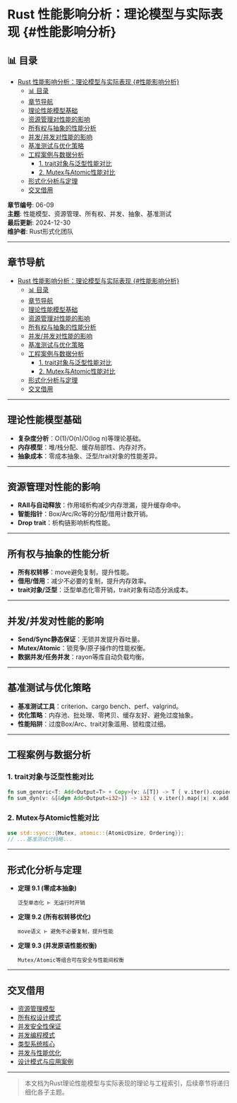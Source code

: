 ﻿# Rust 性能影响分析：理论模型与实际表现 {#性能影响分析}

## 📊 目录

- [Rust 性能影响分析：理论模型与实际表现 {#性能影响分析}](#rust-性能影响分析理论模型与实际表现-性能影响分析)
  - [📊 目录](#-目录)
  - [章节导航](#章节导航)
  - [理论性能模型基础](#理论性能模型基础)
  - [资源管理对性能的影响](#资源管理对性能的影响)
  - [所有权与抽象的性能分析](#所有权与抽象的性能分析)
  - [并发/并发对性能的影响](#并发并发对性能的影响)
  - [基准测试与优化策略](#基准测试与优化策略)
  - [工程案例与数据分析](#工程案例与数据分析)
    - [1. trait对象与泛型性能对比](#1-trait对象与泛型性能对比)
    - [2. Mutex与Atomic性能对比](#2-mutex与atomic性能对比)
  - [形式化分析与定理](#形式化分析与定理)
  - [交叉借用](#交叉借用)

**章节编号**: 06-09  
**主题**: 性能模型、资源管理、所有权、并发、抽象、基准测试  
**最后更新**: 2024-12-30  
**维护者**: Rust形式化团队

---

## 章节导航

- [Rust 性能影响分析：理论模型与实际表现 {#性能影响分析}](#rust-性能影响分析理论模型与实际表现-性能影响分析)
  - [📊 目录](#-目录)
  - [章节导航](#章节导航)
  - [理论性能模型基础](#理论性能模型基础)
  - [资源管理对性能的影响](#资源管理对性能的影响)
  - [所有权与抽象的性能分析](#所有权与抽象的性能分析)
  - [并发/并发对性能的影响](#并发并发对性能的影响)
  - [基准测试与优化策略](#基准测试与优化策略)
  - [工程案例与数据分析](#工程案例与数据分析)
    - [1. trait对象与泛型性能对比](#1-trait对象与泛型性能对比)
    - [2. Mutex与Atomic性能对比](#2-mutex与atomic性能对比)
  - [形式化分析与定理](#形式化分析与定理)
  - [交叉借用](#交叉借用)

---

## 理论性能模型基础

- **复杂度分析**：O(1)/O(n)/O(log n)等理论基础。
- **内存模型**：堆/栈分配、缓存局部性、内存对齐。
- **抽象成本**：零成本抽象、泛型/trait对象的性能差异。

---

## 资源管理对性能的影响

- **RAII与自动释放**：作用域析构减少内存泄漏，提升缓存命中。
- **智能指针**：Box/Arc/Rc等的分配/借用计数开销。
- **Drop trait**：析构链影响析构性能。

---

## 所有权与抽象的性能分析

- **所有权转移**：move避免复制，提升性能。
- **借用/借用**：减少不必要的复制，提升内存效率。
- **trait对象/泛型**：泛型单态化零开销，trait对象有动态分派成本。

---

## 并发/并发对性能的影响

- **Send/Sync静态保证**：无锁并发提升吞吐量。
- **Mutex/Atomic**：锁竞争/原子操作的性能权衡。
- **数据并发/任务并发**：rayon等库自动负载均衡。

---

## 基准测试与优化策略

- **基准测试工具**：criterion、cargo bench、perf、valgrind。
- **优化策略**：内存池、批处理、零拷贝、缓存友好、避免过度抽象。
- **性能陷阱**：过度Box/Arc、trait对象滥用、锁粒度过细。

---

## 工程案例与数据分析

### 1. trait对象与泛型性能对比

```rust
fn sum_generic<T: Add<Output=T> + Copy>(v: &[T]) -> T { v.iter().copied().sum() }
fn sum_dyn(v: &[&dyn Add<Output=i32>]) -> i32 { v.iter().map(|x| x.add(0)).sum() }
```

### 2. Mutex与Atomic性能对比

```rust
use std::sync::{Mutex, atomic::{AtomicUsize, Ordering}};
// ...基准测试代码略...
```

---

## 形式化分析与定理

- **定理 9.1 (零成本抽象)**

  ```text
  泛型单态化 ⊢ 无运行时开销
  ```

- **定理 9.2 (所有权转移优化)**

  ```text
  move语义 ⊢ 避免不必要复制，提升性能
  ```

- **定理 9.3 (并发原语性能权衡)**

  ```text
  Mutex/Atomic等组合可在安全与性能间权衡
  ```

---

## 交叉借用

- [资源管理模型](./01_resource_management.md)
- [所有权设计模式](./06_ownership_patterns.md)
- [并发安全性保证](./07_concurrency_safety.md)
- [并发编程模式](./08_parallel_patterns.md)
- [类型系统核心](../03_type_system_core/)
- [并发与性能优化](../05_concurrency/)
- [设计模式与应用案例](../09_design_patterns/)

---

> 本文档为Rust理论性能模型与实际表现的理论与工程索引，后续章节将递归细化各子主题。
